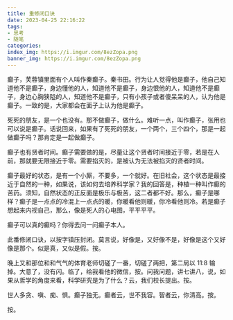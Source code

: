 ```yaml
---
title: 重修闭口诀
date: 2023-04-25 22:16:22
tags:
- 思考
- 随笔
categories:
index_img: https://i.imgur.com/8ezZopa.png
banner_img: https://i.imgur.com/8ezZopa.png
---
```


癫子，芙蓉镇里面有个人叫作秦癫子。秦书田。行为让人觉得他是癫子，他自己知道他不是癫子，身边懂他的人，知道他不是癫子，身边恨他的人，知道他不是癫子，身边心胸狭隘的人，知道他不是癫子，只有小孩子或者傻呆呆的人，认为他是癫子。一致的是，大家都会在面子上认为他是癫子。

死死的朋友，是一个也没有。那不做癫子，做什么。难听一点，叫作癫子，张用也可以说是癫子。话说回来，如果有了死死的朋友，一个两个，三个四个，那是一起做癫子吗？那肯定是一起做癫子。

癫子也有贤者时间。癫子需要做的是，尽量让这个贤者时间接近于零，若是在人前，那就要无限接近于零。需要掐灭的，是被认为无法被掐灭的贤者时间。

癫子最好的状态，是有一个小厮，不要多，一个就好。在旧社会，这个状态是最接近于自然的一种，如果说，该如何去培养科学家？我的回答是，种植一种叫作癫的苦药。须知，自然状态的正反面是极乐与极苦，这二者都不好。那么，癫子是哪样？癫子是一点点的冷混上一点点的暖，你暖看他则暖，你冷看他则冷。若是癫子想起来内视自己，那么，像是死人的心电图，平平平平。

癫子可以真的癫吗？你得去问一问癫子本人。

此番修闭口诀，以按字镇压封闭。莫言说，好像是，又好像不是，好像是这个又好像是那个。似是真，又似是假。按。

晚上又和那位和和气气的体育老师切磋了一番，切磋了两把，第二局以 11:8 输掉。大意了，没有闪。临了，给我看他的微信，按。问我问题，讲七讲八，说，如果从哲学的角度来看，科学研究是为了什么？云，我们校长提出。按。

世人多贪、嗔、痴、惧。癫子独无。癫者云，世不我容。智者云，你清高。按。

按。

